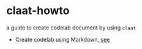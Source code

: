 # claat-howto

a guide to create codelab document by using `claat`

- Create codelab using Markdown, [see](howto-md.md)
